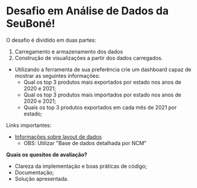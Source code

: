 # Desafio em Análise de Dados da SeuBoné!

O desafio é dividido em duas partes:

1. Carregamento e armazenamento dos dados
2. Construção de visualizações a partir dos dados carregados.

- Utilizando a ferramenta de sua preferência crie um dashboard capaz de mostrar as seguintes informações:
  - Qual os top 3 produtos mais exportados por estado nos anos de 2020 e 2021;
  - Qual os top 3 produtos mais importados por estado nos anos de 2020 e 2021;
  - Quais os top 3 produtos exportados em cada mês de 2021 por estado;

Links importantes:
- [Informações sobre layout de dados](https://www.gov.br/produtividade-e-comercio-exterior/pt-br/assuntos/comercio-exterior/estatisticas/base-de-dados-bruta
)
  - OBS: Utilizar "Base de dados detalhada por NCM"

**Quais os quesitos de avaliação?** <br>

- Clareza da implementação e boas práticas de código;
- Documentação;
- Solução apresentada.


